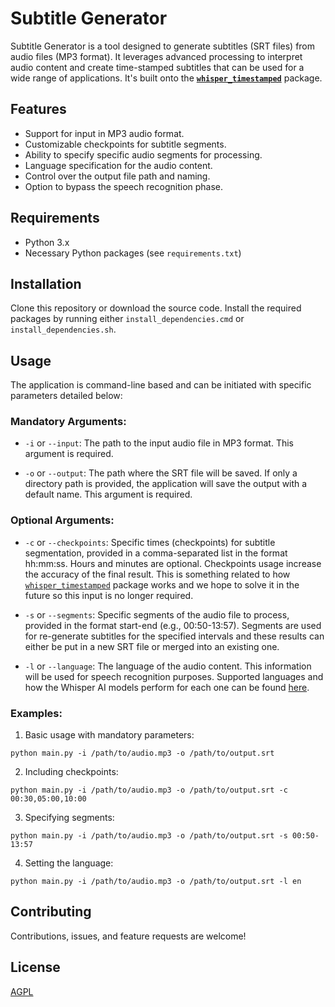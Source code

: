 # Subtitle Generator

Subtitle Generator is a tool designed to generate subtitles (SRT files) from audio files (MP3 format). It leverages advanced processing to interpret audio content and create time-stamped subtitles that can be used for a wide range of applications. It's built onto the **[`whisper_timestamped`](https://github.com/linto-ai/whisper-timestamped)** package.

## Features

- Support for input in MP3 audio format.
- Customizable checkpoints for subtitle segments.
- Ability to specify specific audio segments for processing.
- Language specification for the audio content.
- Control over the output file path and naming.
- Option to bypass the speech recognition phase.

## Requirements

- Python 3.x
- Necessary Python packages (see `requirements.txt`)

## Installation

Clone this repository or download the source code. Install the required packages by running either `install_dependencies.cmd` or `install_dependencies.sh`.

## Usage

The application is command-line based and can be initiated with specific parameters detailed below:

### Mandatory Arguments:

- `-i` or `--input`: The path to the input audio file in MP3 format. This argument is required.

- `-o` or `--output`: The path where the SRT file will be saved. If only a directory path is provided, the application will save the output with a default name. This argument is required.

### Optional Arguments:

- `-c` or `--checkpoints`: Specific times (checkpoints) for subtitle segmentation, provided in a comma-separated list in the format hh:mm:ss. Hours and minutes are optional. Checkpoints usage increase the accuracy of the final result. This is something related to how [`whisper_timestamped`](https://github.com/linto-ai/whisper-timestamped) package works and we hope to solve it in the future so this input is no longer required.

- `-s` or `--segments`: Specific segments of the audio file to process, provided in the format start-end (e.g., 00:50-13:57). Segments are used for re-generate subtitles for the specified intervals and these results can either be put in a new SRT file or merged into an existing one.

- `-l` or `--language`: The language of the audio content. This information will be used for speech recognition purposes. Supported languages and how the Whisper AI models perform for each one can be found [here](https://github.com/openai/whisper#available-models-and-languages).

### Examples:

1. Basic usage with mandatory parameters:

```
python main.py -i /path/to/audio.mp3 -o /path/to/output.srt
```

2. Including checkpoints:

```
python main.py -i /path/to/audio.mp3 -o /path/to/output.srt -c 00:30,05:00,10:00
```

3. Specifying segments:

```
python main.py -i /path/to/audio.mp3 -o /path/to/output.srt -s 00:50-13:57
```

4. Setting the language:

```
python main.py -i /path/to/audio.mp3 -o /path/to/output.srt -l en
```

## Contributing

Contributions, issues, and feature requests are welcome!

## License

[AGPL](https://www.gnu.org/licenses/agpl-3.0.en.html)
